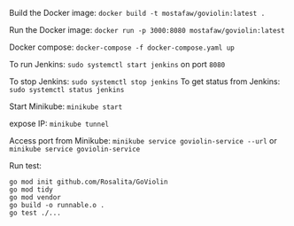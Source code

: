 Build the Docker image: `docker build -t mostafaw/goviolin:latest .`

Run the Docker image: `docker run -p 3000:8080 mostafaw/goviolin:latest`

Docker compose: `docker-compose -f docker-compose.yaml up`

To run Jenkins: `sudo systemctl start jenkins` on port `8080`

To stop Jenkins: `sudo systemctl stop jenkins` 
To get status from Jenkins: `sudo systemctl status jenkins` 

Start Minikube: `minikube start`

expose IP: `minikube tunnel`

Access port from Minikube: `minikube service goviolin-service --url` or `minikube service goviolin-service`

Run test:
```
go mod init github.com/Rosalita/GoViolin
go mod tidy
go mod vendor
go build -o runnable.o .
go test ./...
```
